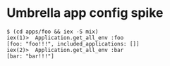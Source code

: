 # Umbrella app config spike

```
$ (cd apps/foo && iex -S mix)
iex(1)>  Application.get_all_env :foo
[foo: "foo!!!", included_applications: []]
iex(2)>  Application.get_all_env :bar
[bar: "bar!!!"]
```